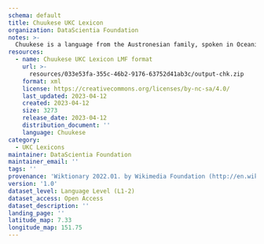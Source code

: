 ```yaml
---
schema: default
title: Chuukese UKC Lexicon
organization: DataScientia Foundation
notes: >-
  Chuukese is a language from the Austronesian family, spoken in Oceania. The UKC Lexicon of Chuukese is represented as a lexico-semantic network. It consists of words, word senses, synsets, as well as sense-level and synset-level relationships.
resources:
  - name: Chuukese UKC Lexicon LMF format
    url: >-
      resources/033e53fa-355c-46b2-9176-63752d41ab3c/output-chk.zip
    format: xml
    license: https://creativecommons.org/licenses/by-nc-sa/4.0/
    last_updated: 2023-04-12
    created: 2023-04-12
    size: 3273
    release_date: 2023-04-12
    distribution_document: ''
    language: Chuukese
category:
  - UKC Lexicons
maintainer: DataScientia Foundation
maintainer_email: ''
tags: ''
provenance: 'Wiktionary 2022.01. by Wikimedia Foundation (http://en.wiktionary.org); Princeton WordNet 2.1 by Princeton University (https://wordnet.princeton.edu)'
version: '1.0'
dataset_level: Language Level (L1-2)
dataset_access: Open Access
dataset_description: ''
landing_page: ''
latitude_map: 7.33
longitude_map: 151.75
---
```

